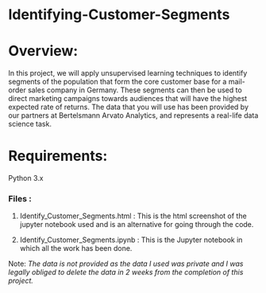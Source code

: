 # Identifying-Customer-Segments

# Overview:
In this project, we will apply unsupervised learning techniques to identify segments of the population that form the core customer base for a mail-order sales company in Germany. These segments can then be used to direct marketing campaigns towards audiences that will have the highest expected rate of returns. The data that you will use has been provided by our partners at Bertelsmann Arvato Analytics, and represents a real-life data science task.

# Requirements:
Python 3.x

### Files : 

1. Identify_Customer_Segments.html : This is the html screenshot of the jupyter notebook used and is an alternative for going through the code.

2. Identify_Customer_Segments.ipynb : This is the Jupyter notebook in which all the work has been done. 

Note: *The data is not provided as the data I used was private and I was legally obliged to delete the data in 2 weeks from the completion of this project.*
